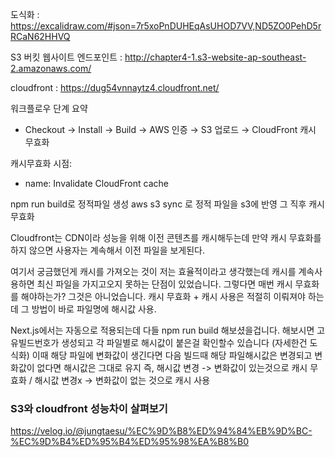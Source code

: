 도식화 : https://excalidraw.com/#json=7r5xoPnDUHEqAsUHOD7VV,ND5ZO0PehD5rRCaN62HHVQ

S3 버킷 웹사이트 엔드포인트 : http://chapter4-1.s3-website-ap-southeast-2.amazonaws.com/

cloudfront : https://dug54vnnaytz4.cloudfront.net/

워크플로우 단계 요약
- Checkout → Install → Build → AWS 인증 → S3 업로드 → CloudFront 캐시 무효화

캐시무효화 시점:
- name: Invalidate CloudFront cache

npm run build로 정적파일 생성
aws s3 sync 로 정적 파일을 s3에 반영
그 직후 캐시 무효화

Cloudfront는 CDN이라 성능을 위해 이전 콘텐츠를 캐시해두는데 만약 캐시 무효화를 하지 않으면
사용자는 계속해서 이전 파일을 보게된다.

여기서 궁금했던게 캐시를 가져오는 것이 저는 효율적이라고 생각했는데 캐시를 계속사용하면 최신 파일을 가지고오지 못하는 단점이 있었습니다. 그렇다면 매번 캐시 무효화를 해야하는가?
그것은 아니었습니다. 캐시 무효화 + 캐시 사용은 적절히 이뤄져야 하는데 그 방법이 바로 파일명에 해시값 사용.

Next.js에서는 자동으로 적용되는데 다들 npm run build 해보셨을겁니다. 해보시면 고유빌드번호가 생성되고 각 파일별로 해시값이 붙은걸 확인할수 있습니다 (자세한건 도식화)
이때 해당 파일에 변화값이 생긴다면 다음 빌드때 해당 파일해시값은 변경되고 변화값이 없다면 해시값은 그대로 유지
즉, 해시값 변경 -> 변화값이 있는것으로 캐시 무효화 / 해시값 변경x -> 변화값이 없는 것으로 캐시 사용

### S3와 cloudfront 성능차이 살펴보기

https://velog.io/@jungtaesu/%EC%9D%B8%ED%94%84%EB%9D%BC-%EC%9D%B4%ED%95%B4%ED%95%98%EA%B8%B0